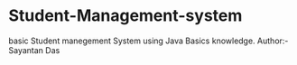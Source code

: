 # Student-Management-system
basic Student manegement System using Java Basics knowledge.
Author:- Sayantan Das
